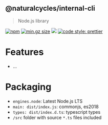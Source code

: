 ## @naturalcycles/internal-cli

> Node.js library

[![npm](https://img.shields.io/npm/v/@naturalcycles/internal-cli/latest.svg)](https://www.npmjs.com/package/@naturalcycles/internal-cli)
[![min.gz size](https://badgen.net/bundlephobia/minzip/@naturalcycles/internal-cli)](https://bundlephobia.com/result?p=@naturalcycles/internal-cli)
[![](https://circleci.com/gh/NaturalCycles/internal-cli.svg?style=shield&circle-token=123)](https://circleci.com/gh/NaturalCycles/internal-cli)
[![code style: prettier](https://img.shields.io/badge/code_style-prettier-ff69b4.svg?style=flat-square)](https://github.com/prettier/prettier)

# Features

- ...

# Packaging

- `engines.node`: Latest Node.js LTS
- `main: dist/index.js`: commonjs, es2018
- `types: dist/index.d.ts`: typescript types
- `/src` folder with source `*.ts` files included
